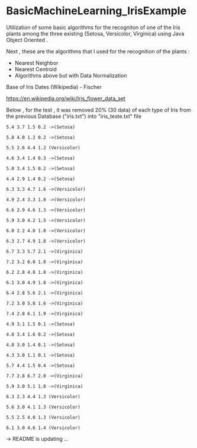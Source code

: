 # BasicMachineLearning_IrisExample
Utilization of some basic algorithms for the recogniton of one of the Iris plants among the three existing (Setosa, Versicolor, Virginica) using Java Object Oriented .

Next , these are the algorithms that I used for the recognition of the plants :
* Nearest Neighbor
* Nearest Centroid
* Algorithms above but with Data Normalization 

Base of Iris Dates (Wikipedia) - Fischer
 
https://en.wikipedia.org/wiki/Iris_flower_data_set


Below , for the test , it was removed 20% (30 data) of each type of Iris from the previous Database ("iris.txt") into "iris_teste.txt" file

	5.4 3.7 1.5 0.2 ->(Setosa)
	
	5.8 4.0 1.2 0.2 ->(Setosa)
	
	5.5 2.6 4.4 1.2 (Versicolor)
	
	4.6 3.4 1.4 0.3 ->(Setosa)
	
	5.0 3.4 1.5 0.2 ->(Setosa)
	
	4.4 2.9 1.4 0.2 ->(Setosa)
	
	6.3 3.3 4.7 1.6 ->(Versicolor)
	
	4.9 2.4 3.3 1.0 ->(Versicolor)
	
	6.6 2.9 4.6 1.3 ->(Versicolor)
	
	5.9 3.0 4.2 1.5 ->(Versicolor)
	
	6.0 2.2 4.0 1.0 ->(Versicolor)
	
	6.3 2.7 4.9 1.8 ->(Versicolor)
	
	6.7 3.3 5.7 2.1 ->(Virginica)
	
	7.2 3.2 6.0 1.8 ->(Virginica)
	
	6.2 2.8 4.8 1.8 ->(Virginica)
	
	6.1 3.0 4.9 1.8 ->(Virginica)
	
	6.4 2.8 5.6 2.1 ->(Virginica)
	
	7.2 3.0 5.8 1.6 ->(Virginica)
	
	7.4 2.8 6.1 1.9 ->(Virginica)
	
	4.9 3.1 1.5 0.1 ->(Setosa)
	
	4.8 3.4 1.6 0.2 ->(Setosa)
	
	4.8 3.0 1.4 0.1 ->(Setosa)
	
	4.3 3.0 1.1 0.1 ->(Setosa)
	
	5.7 4.4 1.5 0.4 ->(Setosa)
	
	7.7 2.8 6.7 2.0 ->(Virginica)
	
	5.9 3.0 5.1 1.8 ->(Virginica)
	
	6.3 2.3 4.4 1.3 (Versicolor)
	
	5.6 3.0 4.1 1.3 (Versicolor)
	
	5.5 2.5 4.0 1.3 (Versicolor)
	
	6.1 3.0 4.6 1.4 (Versicolor)
   
     
 ->  README is updating ...
